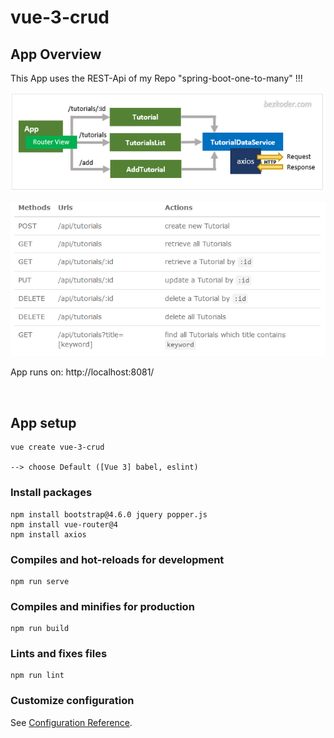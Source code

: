 # vue-3-crud 


## App Overview

This App uses the REST-Api of my Repo "spring-boot-one-to-many" !!!

![App Overview](overview.png)

![All implemented APIs Overview](apis.png)


App runs on:
http://localhost:8081/  

<br>





## App setup
```
vue create vue-3-crud

--> choose Default ([Vue 3] babel, eslint)
```




### Install packages
```
npm install bootstrap@4.6.0 jquery popper.js
npm install vue-router@4
npm install axios
```

### Compiles and hot-reloads for development
```
npm run serve
```

### Compiles and minifies for production
```
npm run build
```

### Lints and fixes files
```
npm run lint
```



### Customize configuration
See [Configuration Reference](https://cli.vuejs.org/config/).
